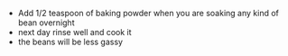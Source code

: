 - Add 1/2 teaspoon of baking powder when you are soaking any kind of bean overnight
- next day rinse well and cook it
- the beans will be less gassy